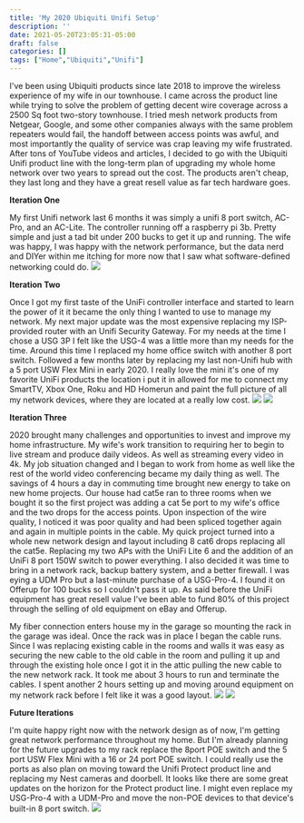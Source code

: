 ```yaml
---
title: 'My 2020 Ubiquiti Unifi Setup'
description: ''
date: 2021-05-20T23:05:31-05:00
draft: false
categories: []
tags: ["Home","Ubiquiti","Unifi"]
---
```


I've been using Ubiquiti products since late 2018 to improve the wireless experience of my wife in our townhouse. I came across the product line while trying to solve the problem of getting decent wire coverage across a 2500 Sq foot two-story townhouse. I tried mesh network products from Netgear, Google, and some other companies always with the same problem repeaters would fail, the handoff between access points was awful, and most importantly the quality of service was crap leaving my wife frustrated. After tons of YouTube videos and articles, I decided to go with the Ubiquiti Unifi product line with the long-term plan of upgrading my whole home network over two years to spread out the cost. The products aren't cheap, they last long and they have a great resell value as far tech hardware goes.

**Iteration One**

My first Unifi network last 6 months it was simply a unifi 8 port switch, AC-Pro, and an AC-Lite. The controller running off a raspberry pi 3b. Pretty simple and just a tad bit under 200 bucks to get it up and running. The wife was happy, I was happy with the network performance, but the data nerd and DIYer within me itching for more now that I saw what software-defined networking could do.
![](https://img.community.ui.com/1248d56d-28f5-40f7-8033-b85fe16c42d7/stories/5595b8a8-66e8-40c5-92cc-0abb83a71cbc/4878ecda-9fc0-4422-bcca-cb33214f1b4a)

**Iteration Two**

Once I got my first taste of the UniFi controller interface and started to learn the power of it it became the only thing I wanted to use to manage my network. My next major update was the most expensive replacing my ISP-provided router with an Unifi Security Gateway. For my needs at the time I chose a USG 3P I felt like the USG-4 was a little more than my needs for the time. Around this time I replaced my home office switch with another 8 port switch. Followed a few months later by replacing my last non-Unifi hub with a 5 port USW Flex Mini in early 2020. I really love the mini it's one of my favorite UniFi products the location i put it in allowed for me to connect my SmartTV, Xbox One, Roku and HD Homerun and paint the full picture of all my network devices, where they are located at a really low cost.
![](https://img.community.ui.com/1248d56d-28f5-40f7-8033-b85fe16c42d7/stories/5595b8a8-66e8-40c5-92cc-0abb83a71cbc/ad77cb70-6d1b-4c4a-a5da-d9fdd57afc17)
![](https://img.community.ui.com/1248d56d-28f5-40f7-8033-b85fe16c42d7/stories/5595b8a8-66e8-40c5-92cc-0abb83a71cbc/6bd8c9a3-0761-4090-a54e-af36ecca5932)

**Iteration Three**

2020 brought many challenges and opportunities to invest and improve my home infrastructure. My wife's work transition to requiring her to begin to live stream and produce daily videos. As well as streaming every video in 4k. My job situation changed and I began to work from home as well like the rest of the world video conferencing became my daily thing as well. The savings of 4 hours a day in commuting time brought new energy to take on new home projects. Our house had cat5e ran to three rooms when we bought it so the first project was adding a cat 5e port to my wife's office and the two drops for the access points. Upon inspection of the wire quality, I noticed it was poor quality and had been spliced together again and again in multiple points in the cable. My quick project turned into a whole new network design and layout including 8 cat6 drops replacing all the cat5e. Replacing my two APs with the UniFi Lite 6 and the addition of an UniFi 8 port 150W switch to power everything. I also decided it was time to bring in a network rack, backup battery system, and a better firewall. I was eying a UDM Pro but a last-minute purchase of a USG-Pro-4. I found it on Offerup for 100 bucks so I couldn't pass it up. As said before the UniFi equipment has great resell value I've been able to fund 80% of this project through the selling of old equipment on eBay and Offerup.

My fiber connection enters house my in the garage so mounting the rack in the garage was ideal. Once the rack was in place I began the cable runs. Since I was replacing existing cable in the rooms and walls it was easy as securing the new cable to the old cable in the room and pulling it up and through the existing hole once I got it in the attic pulling the new cable to the new network rack. It took me about 3 hours to run and terminate the cables. I spent another 2 hours setting up and moving around equipment on my network rack before I felt like it was a good layout.
![](https://img.community.ui.com/1248d56d-28f5-40f7-8033-b85fe16c42d7/stories/5595b8a8-66e8-40c5-92cc-0abb83a71cbc/7fde596d-b7c9-4693-b700-3672d9c349cd)
![](https://img.community.ui.com/1248d56d-28f5-40f7-8033-b85fe16c42d7/stories/5595b8a8-66e8-40c5-92cc-0abb83a71cbc/99a5bc7b-b5dd-4269-b4d3-b8045d4e2f7f)

**Future Iterations**

I'm quite happy right now with the network design as of now, I'm getting great network performance throughout my home. But I'm already planning for the future upgrades to my rack replace the 8port POE switch and the 5 port USW Flex Mini with a 16 or 24 port POE switch. I could really use the ports as also plan on moving toward the Unifi Protect product line and replacing my Nest cameras and doorbell. It looks like there are some great updates on the horizon for the Protect product line. I might even replace my USG-Pro-4 with a UDM-Pro and move the non-POE devices to that device's built-in 8 port switch.
![](https://img.community.ui.com/1248d56d-28f5-40f7-8033-b85fe16c42d7/stories/5595b8a8-66e8-40c5-92cc-0abb83a71cbc/bf935478-0a35-4b90-a6a8-f9679ef424b2)
